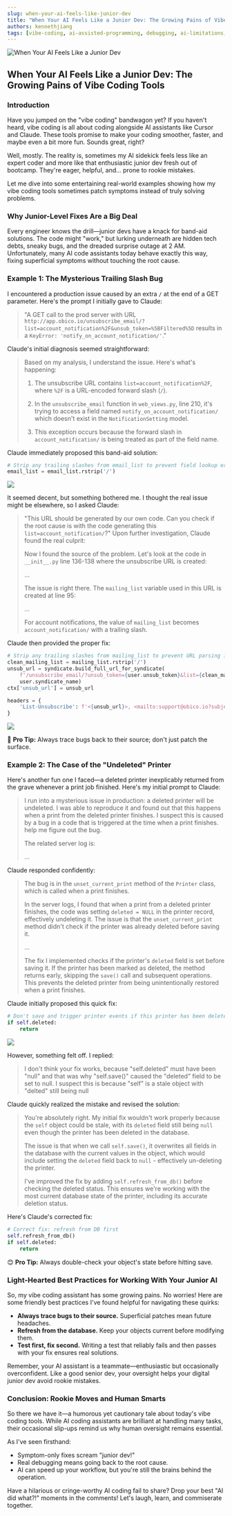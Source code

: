 ```yaml
---
slug: when-your-ai-feels-like-junior-dev
title: "When Your AI Feels Like a Junior Dev: The Growing Pains of Vibe Coding Tools"
authors: kennethjiang
tags: [vibe-coding, ai-assisted-programming, debugging, ai-limitations, code-quality, junior-dev, technical-debt, bug-fixing]
---
```


![When Your AI Feels Like a Junior Dev](/img/blog/junior-dev-ai-cover.jpg)

## When Your AI Feels Like a Junior Dev: The Growing Pains of Vibe Coding Tools

### Introduction

Have you jumped on the "vibe coding" bandwagon yet? If you haven't heard, vibe coding is all about coding alongside AI assistants like Cursor and Claude. These tools promise to make your coding smoother, faster, and maybe even a bit more fun. Sounds great, right?

Well, mostly. The reality is, sometimes my AI sidekick feels less like an expert coder and more like that enthusiastic junior dev fresh out of bootcamp. They're eager, helpful, and… prone to rookie mistakes.

Let me dive into some entertaining real-world examples showing how my vibe coding tools sometimes patch symptoms instead of truly solving problems.

<!-- truncate -->

### Why Junior-Level Fixes Are a Big Deal

Every engineer knows the drill—junior devs have a knack for band-aid solutions. The code might "work," but lurking underneath are hidden tech debts, sneaky bugs, and the dreaded surprise outage at 2 AM. Unfortunately, many AI code assistants today behave exactly this way, fixing superficial symptoms without touching the root cause.

### Example 1: The Mysterious Trailing Slash Bug

I encountered a production issue caused by an extra `/` at the end of a GET parameter. Here's the prompt I initially gave to Claude:

> "A GET call to the prod server with URL `http://app.obico.io/unsubscribe_email/?list=account_notification%2F&unsub_token=%5BFiltered%5D` results in a `KeyError: 'notify_on_account_notification/'`."

Claude's initial diagnosis seemed straightforward:

> Based on my analysis, I understand the issue. Here's what's happening:
>
> 1. The unsubscribe URL contains `list=account_notification%2F`, where `%2F` is a URL-encoded forward slash (`/`).
>
> 2. In the `unsubscribe_email` function in `web_views.py`, line 210, it's trying to access a field named `notify_on_account_notification/` which doesn't exist in the `NotificationSetting` model.
>
> 3. This exception occurs because the forward slash in `account_notification/` is being treated as part of the field name.

Claude immediately proposed this band-aid solution:

```python
# Strip any trailing slashes from email_list to prevent field lookup errors
email_list = email_list.rstrip('/')
```

![](/img/blog/ai-junior-dev-example1-1.png)

It seemed decent, but something bothered me. I thought the real issue might be elsewhere, so I asked Claude:

> "This URL should be generated by our own code. Can you check if the root cause is with the code generating this `list=account_notification/`?"
Upon further investigation, Claude found the real culprit:
>
> Now I found the source of the problem. Let's look at the code in `__init__.py` line 136-138 where the unsubscribe URL is created:
>
> ...
>
> The issue is right there. The `mailing_list` variable used in this URL is created at line 95:
>
> ...
>
> For account notifications, the value of `mailing_list` becomes `account_notification/` with a trailing slash.


Claude then provided the proper fix:

```python
# Strip any trailing slashes from mailing_list to prevent URL parsing issues
clean_mailing_list = mailing_list.rstrip('/')
unsub_url = syndicate.build_full_url_for_syndicate(
    f'/unsubscribe_email/?unsub_token={user.unsub_token}&list={clean_mailing_list}',
    user.syndicate_name)
ctx['unsub_url'] = unsub_url

headers = {
    'List-Unsubscribe': f'<{unsub_url}>, <mailto:support@obico.io?subject=Unsubscribe_{clean_mailing_list}>'
}
```
![](/img/blog/ai-junior-dev-example1-2.png)

🚨 **Pro Tip:** Always trace bugs back to their source; don't just patch the surface.

### Example 2: The Case of the "Undeleted" Printer

Here's another fun one I faced—a deleted printer inexplicably returned from the grave whenever a print job finished. Here's my initial prompt to Claude:

> I run into a mysterious issue in production: a deleted printer will be undeleted. I was able to reproduce it and found out that this happens when a print from the deleted printer finishes. I suspect this is caused by a bug in a code that is triggered at the time when a print finishes. help me figure out the bug.
>
> The related server log is:
>
> ...


Claude responded confidently:
> The bug is in the `unset_current_print` method of the `Printer` class, which is called when a print finishes.
>
> In the server logs, I found that when a print from a deleted printer finishes, the code was setting `deleted = NULL` in the printer record, effectively undeleting it. The issue is that the `unset_current_print` method didn't check if the printer was already deleted before saving it.
>
> ...
>
> The fix I implemented checks if the printer's `deleted` field is set before saving it. If the printer has been marked as deleted, the method returns early, skipping the `save()` call and subsequent operations. This prevents the deleted printer from being unintentionally restored when a print finishes.

Claude initially proposed this quick fix:

```python
# Don't save and trigger printer events if this printer has been deleted
if self.deleted:
    return
```

![](/img/blog/ai-junior-dev-example2-1.png)

However, something felt off. I replied:

> I don't think your fix works, because "self.deleted" must have been "null" and that was why "self.save()" caused the "deleted" field to be set to null. I suspect this is because "self" is a stale object with "delted" still being null

Claude quickly realized the mistake and revised the solution:

> You're absolutely right. My initial fix wouldn't work properly because the `self` object could be stale, with its `deleted` field still being `null` even though the printer has been deleted in the database.
>
> The issue is that when we call `self.save()`, it overwrites all fields in the database with the current values in the object, which would include setting the `deleted` field back to `null` - effectively un-deleting the printer.
>
> I've improved the fix by adding `self.refresh_from_db()` before checking the deleted status. This ensures we're working with the most current database state of the printer, including its accurate deletion status.

Here's Claude's corrected fix:

```python
# Correct fix: refresh from DB first
self.refresh_from_db()
if self.deleted:
    return
```

😊 **Pro Tip:** Always double-check your object's state before hitting save.

### Light-Hearted Best Practices for Working With Your Junior AI

So, my vibe coding assistant has some growing pains. No worries! Here are some friendly best practices I've found helpful for navigating these quirks:

* **Always trace bugs to their source.** Superficial patches mean future headaches.
* **Refresh from the database.** Keep your objects current before modifying them.
* **Test first, fix second.** Writing a test that reliably fails and then passes with your fix ensures real solutions.

Remember, your AI assistant is a teammate—enthusiastic but occasionally overconfident. Like a good senior dev, your oversight helps your digital junior dev avoid rookie mistakes.

### Conclusion: Rookie Moves and Human Smarts

So there we have it—a humorous yet cautionary tale about today's vibe coding tools. While AI coding assistants are brilliant at handling many tasks, their occasional slip-ups remind us why human oversight remains essential.

As I've seen firsthand:

* Symptom-only fixes scream "junior dev!"
* Real debugging means going back to the root cause.
* AI can speed up your workflow, but you're still the brains behind the operation.

Have a hilarious or cringe-worthy AI coding fail to share? Drop your best "AI did what?!" moments in the comments! Let's laugh, learn, and commiserate together.